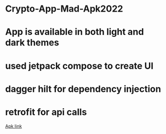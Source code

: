 # Crypto-App-Mad-Apk2022
# App is available in both light and dark themes
# used jetpack compose to create UI
# dagger hilt for dependency injection
# retrofit for api calls


[Apk link](https://drive.google.com/drive/folders/1JANqtRMdB-xbmj7PMMb-3ZJISSvfW-q8?usp=sharing)
